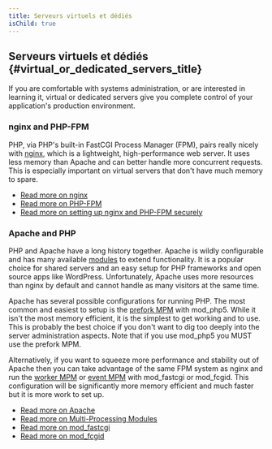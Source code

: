 ```yaml
---
title: Serveurs virtuels et dédiés
isChild: true
---
```


## Serveurs virtuels et dédiés {#virtual_or_dedicated_servers_title}

If you are comfortable with systems administration, or are interested in learning it, virtual or dedicated servers give you complete control of your application's production environment.

### nginx and PHP-FPM

PHP, via PHP's built-in FastCGI Process Manager (FPM), pairs really nicely with [nginx](http://nginx.org), which is a lightweight, high-performance web server. It uses less memory than Apache and can better handle more concurrent requests. This is especially important on virtual servers that don't have much memory to spare.

* [Read more on nginx](http://nginx.org)
* [Read more on PHP-FPM](http://php.net/manual/en/install.fpm.php)
* [Read more on setting up nginx and PHP-FPM securely](https://nealpoole.com/blog/2011/04/setting-up-php-fastcgi-and-nginx-dont-trust-the-tutorials-check-your-configuration/)

### Apache and PHP

PHP and Apache have a long history together. Apache is wildly configurable and has many available [modules](http://httpd.apache.org/docs/2.4/mod/) to extend functionality. It is a popular choice for shared servers and an easy setup for PHP frameworks and open source apps like WordPress. Unfortunately, Apache uses more resources than nginx by default and cannot handle as many visitors at the same time.

Apache has several possible configurations for running PHP. The most common and easiest to setup is the [prefork MPM](http://httpd.apache.org/docs/2.4/mod/prefork.html) with mod_php5. While it isn't the most memory efficient, it is the simplest to get working and to use. This is probably the best choice if you don't want to dig too deeply into the server administration aspects.  Note that if you use mod_php5 you MUST use the prefork MPM.

Alternatively, if you want to squeeze more performance and stability out of Apache then you can take advantage of the same FPM system as nginx and run the [worker MPM](http://httpd.apache.org/docs/2.4/mod/worker.html) or [event MPM](http://httpd.apache.org/docs/2.4/mod/event.html) with mod_fastcgi or mod_fcgid. This configuration will be significantly more memory efficient and much faster but it is more work to set up.

* [Read more on Apache](http://httpd.apache.org/)
* [Read more on Multi-Processing Modules](http://httpd.apache.org/docs/2.4/mod/mpm_common.html)
* [Read more on mod_fastcgi](http://www.fastcgi.com/mod_fastcgi/docs/mod_fastcgi.html)
* [Read more on mod_fcgid](http://httpd.apache.org/mod_fcgid/)
